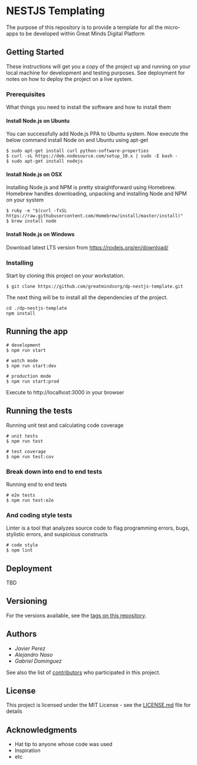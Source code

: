 # NESTJS Templating

The purpose of this repository is to provide a template for all the micro-apps to be developed within Great Minds Digital Platform

## Getting Started

These instructions will get you a copy of the project up and running on your local machine for development and testing purposes. See deployment for notes on how to deploy the project on a live system.

### Prerequisites

What things you need to install the software and how to install them

#### Install Node.js on Ubuntu

You can successfully add Node.js PPA to Ubuntu system. Now execute the below command install Node on and Ubuntu using apt-get

```
$ sudo apt-get install curl python-software-properties
$ curl -sL https://deb.nodesource.com/setup_10.x | sudo -E bash -
$ sudo apt-get install nodejs
```

#### Install Node.js on OSX

Installing Node.js and NPM is pretty straightforward using Homebrew. Homebrew handles downloading, unpacking and installing Node and NPM on your system

```
$ ruby -e "$(curl -fsSL https://raw.githubusercontent.com/Homebrew/install/master/install)"
$ brew install node
```

#### Install Node.js on Windows

Download latest LTS version from https://nodejs.org/en/download/

### Installing

Start by cloning this project on your workstation.

```
$ git clone https://github.com/greatmindsorg/dp-nestjs-template.git
```

The next thing will be to install all the dependencies of the project.

```
cd ./dp-nestjs-template
npm install
```

## Running the app

```
# development
$ npm run start

# watch mode
$ npm run start:dev

# production mode
$ npm run start:prod
```

Execute to http://localhost:3000 in your browser

## Running the tests

Running unit test and calculating code coverage

```
# unit tests
$ npm run test

# test coverage
$ npm run test:cov
```

### Break down into end to end tests

Running end to end tests 

```
# e2e tests
$ npm run test:e2e
```

### And coding style tests

Linter is a tool that analyzes source code to flag programming errors, bugs, stylistic errors, and suspicious constructs

```
# code style
$ npm lint
```

## Deployment

TBD

## Versioning

For the versions available, see the [tags on this repository](https://github.com/greatmindsorg/dp-nestjs-template/tags).

## Authors

* *Javier Perez*
* *Alejandro Naso* 
* *Gabriel Dominguez* 


See also the list of [contributors](https://github.com/greatmindsorg/dp-nestjs-template/contributors) who participated in this project.

## License

This project is licensed under the MIT License - see the [LICENSE.md](LICENSE.md) file for details

## Acknowledgments

* Hat tip to anyone whose code was used
* Inspiration
* etc

